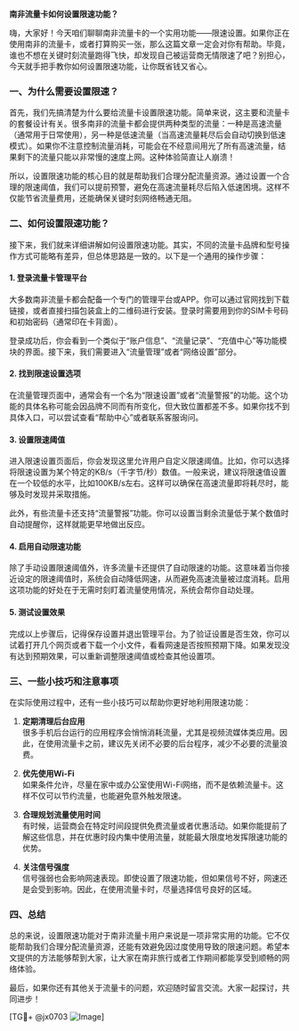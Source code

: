 **南非流量卡如何设置限速功能？**

嗨，大家好！今天咱们聊聊南非流量卡的一个实用功能——限速设置。如果你正在使用南非的流量卡，或者打算购买一张，那么这篇文章一定会对你有帮助。毕竟，谁也不想在关键时刻流量跑得飞快，却发现自己被运营商无情限速了吧？别担心，今天就手把手教你如何设置限速功能，让你既省钱又省心。

### 一、为什么需要设置限速？

首先，我们先搞清楚为什么要给流量卡设置限速功能。简单来说，这主要和流量卡的套餐设计有关。很多南非的流量卡都会提供两种类型的流量：一种是高速流量（通常用于日常使用），另一种是低速流量（当高速流量耗尽后会自动切换到低速模式）。如果你不注意控制流量消耗，可能会在不经意间用光了所有高速流量，结果剩下的流量只能以非常慢的速度上网。这种体验简直让人崩溃！

所以，设置限速功能的核心目的就是帮助我们合理分配流量资源。通过设置一个合理的限速阈值，我们可以提前预警，避免在高速流量耗尽后陷入低速困境。这样不仅能节省流量费用，还能确保关键时刻网络畅通无阻。

### 二、如何设置限速功能？

接下来，我们就来详细讲解如何设置限速功能。其实，不同的流量卡品牌和型号操作方式可能略有差异，但总体思路是一致的。以下是一个通用的操作步骤：

#### 1. 登录流量卡管理平台

大多数南非流量卡都会配备一个专门的管理平台或APP。你可以通过官网找到下载链接，或者直接扫描包装盒上的二维码进行安装。登录时需要用到你的SIM卡号码和初始密码（通常印在卡背面）。

登录成功后，你会看到一个类似于“账户信息”、“流量记录”、“充值中心”等功能模块的界面。接下来，我们需要进入“流量管理”或者“网络设置”部分。

#### 2. 找到限速设置选项

在流量管理页面中，通常会有一个名为“限速设置”或者“流量警报”的功能。这个功能的具体名称可能会因品牌不同而有所变化，但大致位置都差不多。如果你找不到具体入口，可以尝试查看“帮助中心”或者联系客服询问。

#### 3. 设置限速阈值

进入限速设置页面后，你会发现这里允许用户自定义限速阈值。比如，你可以选择将限速设置为某个特定的KB/s（千字节/秒）数值。一般来说，建议将限速值设置在一个较低的水平，比如100KB/s左右。这样可以确保在高速流量即将耗尽时，能够及时发现并采取措施。

此外，有些流量卡还支持“流量警报”功能。你可以设置当剩余流量低于某个数值时自动提醒你，这样就能更早地做出反应。

#### 4. 启用自动限速功能

除了手动设置限速阈值外，许多流量卡还提供了自动限速的功能。这意味着当你接近设定的限速阈值时，系统会自动降低网速，从而避免高速流量被过度消耗。启用这项功能的好处在于无需时刻盯着流量使用情况，系统会帮你自动处理。

#### 5. 测试设置效果

完成以上步骤后，记得保存设置并退出管理平台。为了验证设置是否生效，你可以试着打开几个网页或者下载一个小文件，看看网速是否按照预期下降。如果发现没有达到预期效果，可以重新调整限速阈值或检查其他设置项。

### 三、一些小技巧和注意事项

在实际使用过程中，还有一些小技巧可以帮助你更好地利用限速功能：

1. **定期清理后台应用**  
   很多手机后台运行的应用程序会悄悄消耗流量，尤其是视频流媒体类应用。因此，在使用流量卡之前，建议先关闭不必要的后台程序，减少不必要的流量浪费。

2. **优先使用Wi-Fi**  
   如果条件允许，尽量在家中或办公室使用Wi-Fi网络，而不是依赖流量卡。这样不仅可以节约流量，也能避免意外触发限速。

3. **合理规划流量使用时间**  
   有时候，运营商会在特定时间段提供免费流量或者优惠活动。如果你能提前了解这些信息，并在优惠时段内集中使用流量，就能最大限度地发挥限速功能的优势。

4. **关注信号强度**  
   信号强弱也会影响网速表现。即使设置了限速功能，但如果信号不好，网速还是会受到影响。因此，在使用流量卡时，尽量选择信号良好的区域。

### 四、总结

总的来说，设置限速功能对于南非流量卡用户来说是一项非常实用的功能。它不仅能帮助我们合理分配流量资源，还能有效避免因过度使用导致的限速问题。希望本文提供的方法能够帮到大家，让大家在南非旅行或者工作期间都能享受到顺畅的网络体验。

最后，如果你还有其他关于流量卡的问题，欢迎随时留言交流。大家一起探讨，共同进步！

[TG💪+ @jx0703 ![Image](https://github.com/user-attachments/assets/dbca1d08-cadb-493c-b0ec-ad6f7a83f270)]